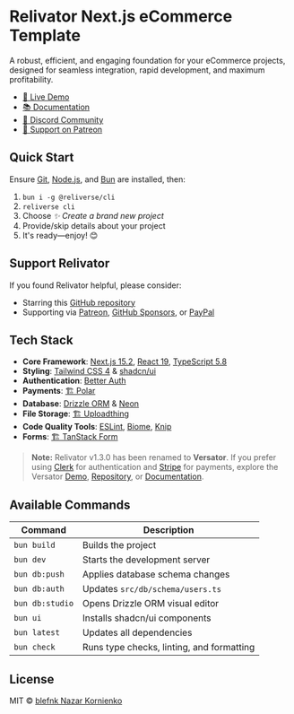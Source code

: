 # Relivator Next.js eCommerce Template

A robust, efficient, and engaging foundation for your eCommerce projects, designed for seamless integration, rapid development, and maximum profitability.

- [🚀 Live Demo](https://relivator.com)
- [📚 Documentation](https://docs.reliverse.org/relivator)
- [💬 Discord Community](https://discord.gg/Pb8uKbwpsJ)
- [💖 Support on Patreon](https://patreon.com/blefnk)

## Quick Start

Ensure [Git](https://git-scm.com/downloads), [Node.js](https://nodejs.org/en), and [Bun](https://bun.sh) are installed, then:

1. `bun i -g @reliverse/cli`
2. `reliverse cli`
3. Choose _✨ Create a brand new project_
4. Provide/skip details about your project
5. It's ready—enjoy! 😊

## Support Relivator

If you found Relivator helpful, please consider:

- Starring this [GitHub repository](https://github.com/blefnk/relivator)
- Supporting via [Patreon](https://patreon.com/blefnk), [GitHub Sponsors](https://github.com/sponsors/blefnk), or [PayPal](https://paypal.me/blefony)

## Tech Stack

- **Core Framework**: [Next.js 15.2](https://nextjs.org), [React 19](https://react.dev), [TypeScript 5.8](https://typescriptlang.org)
- **Styling**: [Tailwind CSS 4](https://tailwindcss.com) & [shadcn/ui](https://ui.shadcn.com)
- **Authentication**: [Better Auth](https://better-auth.com)
- **Payments**: [🏗️ Polar](https://polar.sh)
- **Database**: [Drizzle ORM](https://orm.drizzle.team) & [Neon](https://neon.tech)
- **File Storage**: [🏗️ Uploadthing](https://uploadthing.com)
- **Code Quality Tools**: [ESLint](https://eslint.org), [Biome](https://biomejs.dev), [Knip](https://knip.dev)
- **Forms**: [🏗️ TanStack Form](https://tanstack.com/form)

> **Note:**
> Relivator v1.3.0 has been renamed to **Versator**. If you prefer using [Clerk](https://clerk.com) for authentication and [Stripe](https://stripe.com) for payments, explore the Versator [Demo](https://versator.relivator.com/en), [Repository](https://github.com/blefnk/versator), or [Documentation](https://docs.reliverse.org/versator).

## Available Commands

| Command              | Description                                    |
| -------------------- | ---------------------------------------------- |
| `bun build`          | Builds the project                             |
| `bun dev`            | Starts the development server                  |
| `bun db:push`        | Applies database schema changes                |
| `bun db:auth`        | Updates `src/db/schema/users.ts`               |
| `bun db:studio`      | Opens Drizzle ORM visual editor                |
| `bun ui`             | Installs shadcn/ui components                  |
| `bun latest`         | Updates all dependencies                       |
| `bun check`          | Runs type checks, linting, and formatting      |

## License

MIT © [blefnk Nazar Kornienko](https://github.com/blefnk)
